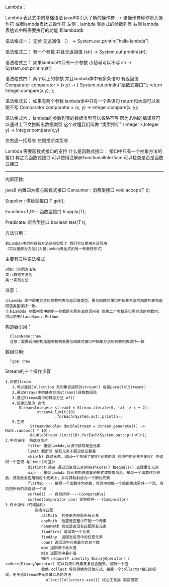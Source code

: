 Lambda：
   
   Lambda 表达式中的基础语法 java8中引入了新的操作符 —> 该操作符称作箭头操作符 或者lambda表达式操作符
   左侧：lambda 表达式的参数列表
   右侧 lambda 表达式中所需要执行的功能 即lambda体
 
   语法格式一： 无参 无返回值
             （） -> System.out.println("hello lambda")
             
   语法格式二： 有一个参数 并且无返回值
             (str) -> System.out.println(str);
             
   语法格式三： 如果lambda中只有一个参数 小括号可以不写
             str -> System.out.println(str)
             
   语法格式四： 两个以上的参数 并且lambda体中有多条语句 有返回值
             Comparator<Integer> comparator  = (x,y) -> {
              System.out.println("函数式接口");
              return  Integer.compare(x,y);
          };
          
   语法格式五： 如果有两个参数 lambda体中只有一个条语句 return和大阔可以省略不写
                    Comparator<Integer> comparator = (x, y) -> Integer.compare(x, y);
 
   语法格式六： lambda的参数列表的数据类型可以省略不写 因为JVM的编译器可以通过上下文推断出数据类型 这个过程我们叫做 “类型推断”
                 (Integer x,Integer y) -> Integer.compare(x,y)
 
  左右遇一括号省
  左侧推断类型省
 
  Lambda 需要函数式接口的支持
  什么是函数式接口： 接口中只有一个抽象方法的接口 称之为函数式接口  可以使用注解@FunctionalInterface
                     可以检查是否是函数式接口
 
------------------------------------------------------------------

 内置函数:
 
 java8 内置四大核心函数式接口
 Consumer<T> : 消费型接口
     void accept(T t);
  
 Supplier<T> : 供给型接口
     T get();
  
 Function<T,R> : 函数型接口
      R apply(T);
  
 Predicate<T>: 断言型接口
      boolean test(T t);
 
  方法引用：

    若Lambda中的内容有方法已经实现了 我们可以使用方法引用
    （可以理解为方法引入是Lambda表达式的另一种表现形式）
 
   主要有三种语法格式
   
    对象::实例方法名
    类::静态方法名
    类::实例方法
 
   注意：
   
    ①Lambda 体中调用方法的参数列表与返回值类型，要与函数式接口中抽象方法的函数列表和返回值类型保持一致。
    ②若Lambda 参数列表中的第一参数是实例方法的调用者 而第二个参数是实例方法的参数时，可以使用ClassName::Method
     
   构造器引用：
   
      ClassName::new
      注意：需要调用的构造器参数列表要与函数式接口中抽象方法的参数列表保持一致
   数组引用:
   
      Type::new
  Stream的三个操作步骤
  
    1.创建Stream
       1.可以通过Collection 系列集合提供的stream() 或者parallelStream()
       2.通过Arrays中的静态方法stream()获取数组流
       3.通过Stream类中的静态方法 of()
       4.创建无限流 迭代
          Stream<Integer> stream4 = Stream.iterate(0, (x) -> x + 2);
                  stream4.limit(10)
                          .forEach(System.out::println);
       5.生成
               Stream<Double> doubleStream = Stream.generate(() -> Math.random() * 10);
               doubleStream.limit(10).forEach(System.out::println); 
    2.中间操作  筛选与切片     
              filter 接受lambda,从流中排除某些元素
              limit 截断流 使其元素不超过给定数量
              skip(N) 跳过元素，返回一个扔掉了前N个元素的流 若流中的元素不足N个 则返回一个空流 与limit(N)互补
              distinct 筛选 通过流生成元素的HashCode() 和equals() 去除重复元素
              map--- 接受lambda 将元素抓换成其他形式或提取信息，接受一个函数作为参数，该函数会应用到每个元素上，并将其映射成为一个新的元素
              flatMap --- 接受一个函数作为参数，将流中的每一个值都换成另外一个流，冉后把所有的流连城一个流
              sorted() -- 自然排序----(comparable)
              sorted(Comparator com) 定制排序---(Comparator)    
    3.终止操作（终端操作）   
                 查找与匹配
                    allMath  检查是否匹配所有元素
                    anyMath  检查是否至少匹配一个元素
                    noneMath 检查是否没有匹配所有元素
                    findFirst 返回第一个元素
                    findAny  返回当前流中的任意元素
                    count 返回流中元素最大的总个数
                    max 返回流中最大值
                    min 返回流中最小值  
                    归约 reduce(T identity BinaryOperator) / reduce(BinaryOperator) 可以将流中元素反复结合起来，得到一个值
                    收集 collect 将流转换为其他形式，接受一个collector接口的实现，用于给Stream中元素做汇总的方法
                      ollect(Collectors.xxx()) 核心工具类 需要研究                        